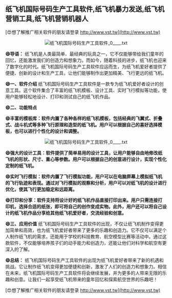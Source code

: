 ## **纸飞机国际号码生产工具软件,纸飞机暴力发送,纸飞机营销工具,纸飞机营销机器人**

[😍想了解推广相关软件的朋友请登录 http://www.vst.tw](http://www.vst.tw)

 <center><img src="https://vst.tw/MP4/tuiguang/png/7.png" alt="纸飞机国际号码生产工具软件_0____.txt"></center>

**😄导语：**
纸飞机是人类最简单、最经典的玩具之一，它不仅能够带给我们童年的回忆，还能激发我们的创造力和想象力。而如今，随着科技的进步，纸飞机也迎来了数字化的时代。纸飞机国际号码生产工具软件应运而生，为纸飞机爱好者提供了便捷、创新的设计和生产工具，让他们能够制作出更加精美、飞行更远的纸飞机。

**😄一、软件介绍**
纸飞机国际号码生产工具软件是一款专为纸飞机爱好者设计的创意工具。这个软件集合了丰富的纸飞机模板、设计工具、实时飞行模拟等功能，使用户能够轻松地设计、打印和测试自己的纸飞机作品。

**😄二、功能特点**

**😄丰富的模板库：软件内置了各种各样的纸飞机模板，包括经典的飞翼式、折叠式、战斗机式等多种飞行原理和造型的纸飞机。用户可以根据自己的喜好选择模板，也可以进行个性化的设计和调整。**

 <center><img src="https://vst.tw/MP4/tuiguang/png/4.png" alt="纸飞机国际号码生产工具软件_0____.txt"></center>

**😄强大的设计工具：软件提供了简单易用的设计工具，让用户能够自由地修改纸飞机的形状、尺寸、重心等参数。用户可以根据自己的创意进行设计，实现个性化定制的纸飞机。**

**😄实时飞行模拟：软件内置了飞行模拟功能，用户可以在电脑屏幕上模拟纸飞机的飞行轨迹和表现。通过对飞行模拟的观察和分析，用户可以对纸飞机的设计进行优化，使其飞行更加稳定和远距离。**

**😄打印和分享：软件支持将设计好的纸飞机作品直接打印出来。用户只需连接打印机，选择合适的纸张，即可将自己的创作变成实物。此外，用户还可以将自己设计的纸飞机作品分享给其他纸飞机爱好者，交流经验和创意。**

**😄三、应用价值**
纸飞机国际号码生产工具软件的出现，不仅让纸飞机制作变得更加简单和高效，也为纸飞机爱好者带来了更多的乐趣和创造力。它不仅可以满足个人制作纸飞机的需求，还能用于学校的科技教育、航空模型比赛等活动中。通过这款软件，不仅能够培养孩子们的动手能力和创造力，还能让他们对科学和航空有更深入的了解。

**😄总结：**
纸飞机国际号码生产工具软件的出现为纸飞机爱好者带来了新的机遇和挑战。它让制作纸飞机变得更加便捷和创新，激发了人们的创造力和想象力。相信在未来，纸飞机国际号码生产工具软件将会继续发展，并为更多的人带来无限的乐趣和创意。让我们一起享受纸飞机带来的童年回忆和探索航空世界的乐趣吧！

[😍想了解推广相关软件的朋友请登录 http://www.vst.tw](http://www.vst.tw)



